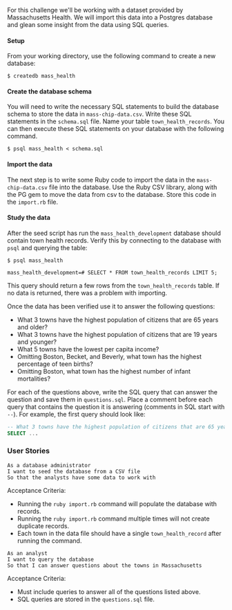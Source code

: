 For this challenge we'll be working with a dataset provided by Massachusetts Health. We will import this data into a Postgres database and glean some insight from the data using SQL queries.

#### Setup

From your working directory, use the following command to create a new database:

```no-highlight
$ createdb mass_health
```

#### Create the database schema

You will need to write the necessary SQL statements to build the database schema to store the data in `mass-chip-data.csv`. Write these SQL statements in the `schema.sql` file. Name your table `town_health_records`. You can then execute these SQL statements on your database with the following command.

```no-highlight
$ psql mass_health < schema.sql
```

#### Import the data

The next step is to write some Ruby code to import the data in the `mass-chip-data.csv` file into the database. Use the Ruby CSV library, along with the PG gem to move the data from csv to the database. Store this code in the `import.rb` file.

#### Study the data

After the seed script has run the `mass_health_development` database should contain town health records. Verify this by connecting to the database with `psql` and querying the table:

```no-highlight
$ psql mass_health

mass_health_development=# SELECT * FROM town_health_records LIMIT 5;
```

This query should return a few rows from the `town_health_records` table. If no data is returned, there was a problem with importing.

Once the data has been verified use it to answer the following questions:

* What 3 towns have the highest population of citizens that are 65 years and older?
* What 3 towns have the highest population of citizens that are 19 years and younger?
* What 5 towns have the lowest per capita income?
* Omitting Boston, Becket, and Beverly, what town has the highest percentage of teen births?
* Omitting Boston, what town has the highest number of infant mortalities?

For each of the questions above, write the SQL query that can answer the question and save them in `questions.sql`. Place a comment before each query that contains the question it is answering (comments in SQL start with `--`). For example, the first query should look like:

```SQL
-- What 3 towns have the highest population of citizens that are 65 years and older?
SELECT ...
```

### User Stories

```no-highlight
As a database administrator
I want to seed the database from a CSV file
So that the analysts have some data to work with
```
Acceptance Criteria:
* Running the `ruby import.rb` command will populate the database with records.
* Running the `ruby import.rb` command multiple times will not create duplicate records.
* Each town in the data file should have a single `town_health_record` after running the command.

```no-highlight
As an analyst
I want to query the database
So that I can answer questions about the towns in Massachusetts
```
Acceptance Criteria:
* Must include queries to answer all of the questions listed above.
* SQL queries are stored in the `questions.sql` file.
